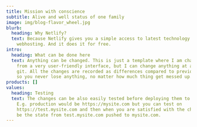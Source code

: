 ```yaml
---
title: Mission with conscience
subtitle: Alive and well status of one family
image: img/blog-flavor_wheel.jpg
blurb:
  heading: Why Netlify?
  text: Because Netlify gives you a simple access to latest technology in
    webhosting. And it does it for free.
intro:
  heading: What can be done here
  text: Anything can be changed. This is just a template where I am changing text
    from a very user-friendly interface, but I can change anything at all using
    git. All the changes are recorded as differences compared to previous state
    so you never lose anything, no matter how much thing get messed up.
products: []
values:
  heading: Testing
  text: The changes can be also easily tested before deploying them to production.
    E.g. production would be https://mysite.com but you can test on
    https://test.mysite.com and then when you are satisfied with the changes can
    be the state from test.mysite.com pushed to mysite.com.
---
```

